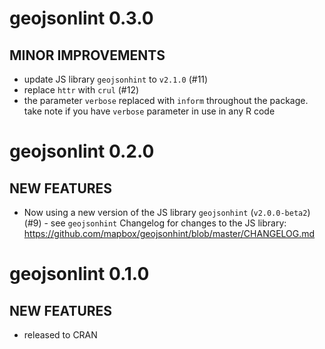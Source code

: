 geojsonlint 0.3.0
=================

## MINOR IMPROVEMENTS

* update JS library `geojsonhint` to `v2.1.0` (#11)
* replace `httr` with `crul` (#12)
* the parameter `verbose` replaced with `inform` throughout the package. take note if you have `verbose` parameter in use in any R code


geojsonlint 0.2.0
=================

## NEW FEATURES

* Now using a new version of the JS library `geojsonhint` (`v2.0.0-beta2`)
(#9) - see `geojsonhint` Changelog for changes to the JS library:
<https://github.com/mapbox/geojsonhint/blob/master/CHANGELOG.md>


geojsonlint 0.1.0
=================

## NEW FEATURES

* released to CRAN
